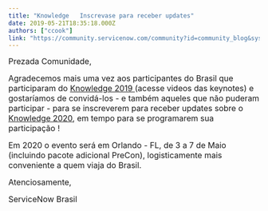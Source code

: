 ```yaml
---
title: "Knowledge   Inscrevase para receber updates"
date: 2019-05-21T18:35:18.000Z
authors: ["ccook"]
link: "https://community.servicenow.com/community?id=community_blog&sys_id=1dbe27a9db2d77044819fb2439961946"
---
```

<p><span style="font-size: 12pt;">Prezada Comunidade, </span></p>
<p><span style="font-size: 12pt;">Agradecemos mais uma vez aos participantes do Brasil que participaram do <a href="https://knowledge.servicenow.com/video-library.html" rel="nofollow">Knowledge 2019 </a>(acesse videos das keynotes) e gostaríamos de convidá-los - e também aqueles que não puderam participar - para se inscreverem para receber updates sobre o <a href="https://knowledge.servicenow.com/get-updates.html" rel="nofollow">Knowledge 2020</a>, em tempo para se programarem sua participação ! </span></p>
<p><span style="font-size: 12pt;">Em 2020 o evento será em Orlando - FL, de 3 a 7 de Maio (incluindo pacote adicional PreCon), logisticamente mais conveniente a quem viaja do Brasil. </span></p>
<p><span style="font-size: 12pt;">Atenciosamente, </span></p>
<p><span style="font-size: 12pt;">ServiceNow Brasil </span></p>